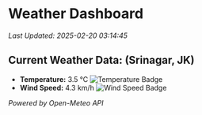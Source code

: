 
# Weather Dashboard

_Last Updated: 2025-02-20 03:14:45_

## Current Weather Data: (Srinagar, JK)
- **Temperature:** 3.5 °C ![Temperature Badge](https://img.shields.io/badge/Temperature-Low%20Temp-blue)
- **Wind Speed:** 4.3 km/h ![Wind Speed Badge](https://img.shields.io/badge/Wind%20Speed-Light%20Wind-blue)

*Powered by Open-Meteo API*

